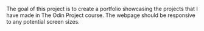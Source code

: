 The goal of this project is to create a portfolio showcasing the projects that I have made in The Odin Project course. The webpage should be responsive to any potential screen sizes. 
